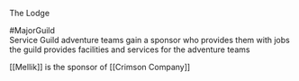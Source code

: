 The Lodge

#MajorGuild  
Service Guild
adventure teams gain a sponsor who provides them with jobs
the guild provides facilities and services for the adventure teams

[[Mellik]] is the sponsor of [[Crimson Company]]